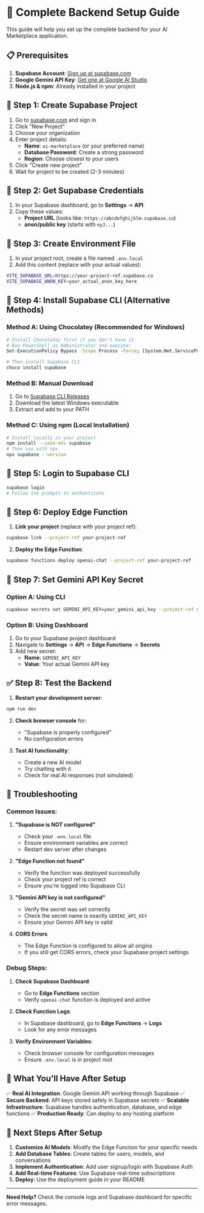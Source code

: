 # 🚀 Complete Backend Setup Guide

This guide will help you set up the complete backend for your AI Marketplace application.

## 📋 Prerequisites

1. **Supabase Account**: [Sign up at supabase.com](https://supabase.com)
2. **Google Gemini API Key**: [Get one at Google AI Studio](https://makersuite.google.com/app/apikey)
3. **Node.js & npm**: Already installed in your project

## 🔧 Step 1: Create Supabase Project

1. Go to [supabase.com](https://supabase.com) and sign in
2. Click "New Project"
3. Choose your organization
4. Enter project details:
   - **Name**: `ai-marketplace` (or your preferred name)
   - **Database Password**: Create a strong password
   - **Region**: Choose closest to your users
5. Click "Create new project"
6. Wait for project to be created (2-3 minutes)

## 🔑 Step 2: Get Supabase Credentials

1. In your Supabase dashboard, go to **Settings** → **API**
2. Copy these values:
   - **Project URL** (looks like: `https://abcdefghijklm.supabase.co`)
   - **anon/public key** (starts with `eyJ...`)

## 📁 Step 3: Create Environment File

1. In your project root, create a file named `.env.local`
2. Add this content (replace with your actual values):

```bash
VITE_SUPABASE_URL=https://your-project-ref.supabase.co
VITE_SUPABASE_ANON_KEY=your_actual_anon_key_here
```

## 🚀 Step 4: Install Supabase CLI (Alternative Methods)

### Method A: Using Chocolatey (Recommended for Windows)
```bash
# Install Chocolatey first if you don't have it
# Run PowerShell as Administrator and execute:
Set-ExecutionPolicy Bypass -Scope Process -Force; [System.Net.ServicePointManager]::SecurityProtocol = [System.Net.ServicePointManager]::SecurityProtocol -bor 3072; iex ((New-Object System.Net.WebClient).DownloadString('https://community.chocolatey.org/install.ps1'))

# Then install Supabase CLI
choco install supabase
```

### Method B: Manual Download
1. Go to [Supabase CLI Releases](https://github.com/supabase/cli/releases)
2. Download the latest Windows executable
3. Extract and add to your PATH

### Method C: Using npm (Local Installation)
```bash
# Install locally in your project
npm install --save-dev supabase
# Then use with npx
npx supabase --version
```

## 🔐 Step 5: Login to Supabase CLI

```bash
supabase login
# Follow the prompts to authenticate
```

## 🚀 Step 6: Deploy Edge Function

1. **Link your project** (replace with your project ref):
```bash
supabase link --project-ref your-project-ref
```

2. **Deploy the Edge Function**:
```bash
supabase functions deploy openai-chat --project-ref your-project-ref
```

## 🔑 Step 7: Set Gemini API Key Secret

### Option A: Using CLI
```bash
supabase secrets set GEMINI_API_KEY=your_gemini_api_key --project-ref your-project-ref
```

### Option B: Using Dashboard
1. Go to your Supabase project dashboard
2. Navigate to **Settings** → **API** → **Edge Functions** → **Secrets**
3. Add new secret:
   - **Name**: `GEMINI_API_KEY`
   - **Value**: Your actual Gemini API key

## ✅ Step 8: Test the Backend

1. **Restart your development server**:
```bash
npm run dev
```

2. **Check browser console** for:
   - "Supabase is properly configured"
   - No configuration errors

3. **Test AI functionality**:
   - Create a new AI model
   - Try chatting with it
   - Check for real AI responses (not simulated)

## 🐛 Troubleshooting

### Common Issues:

1. **"Supabase is NOT configured"**
   - Check your `.env.local` file
   - Ensure environment variables are correct
   - Restart dev server after changes

2. **"Edge Function not found"**
   - Verify the function was deployed successfully
   - Check your project ref is correct
   - Ensure you're logged into Supabase CLI

3. **"Gemini API key is not configured"**
   - Verify the secret was set correctly
   - Check the secret name is exactly `GEMINI_API_KEY`
   - Ensure your Gemini API key is valid

4. **CORS Errors**
   - The Edge Function is configured to allow all origins
   - If you still get CORS errors, check your Supabase project settings

### Debug Steps:

1. **Check Supabase Dashboard**:
   - Go to **Edge Functions** section
   - Verify `openai-chat` function is deployed and active

2. **Check Function Logs**:
   - In Supabase dashboard, go to **Edge Functions** → **Logs**
   - Look for any error messages

3. **Verify Environment Variables**:
   - Check browser console for configuration messages
   - Ensure `.env.local` is in project root

## 🎯 What You'll Have After Setup

✅ **Real AI Integration**: Google Gemini API working through Supabase
✅ **Secure Backend**: API keys stored safely in Supabase secrets
✅ **Scalable Infrastructure**: Supabase handles authentication, database, and edge functions
✅ **Production Ready**: Can deploy to any hosting platform

## 🚀 Next Steps After Setup

1. **Customize AI Models**: Modify the Edge Function for your specific needs
2. **Add Database Tables**: Create tables for users, models, and conversations
3. **Implement Authentication**: Add user signup/login with Supabase Auth
4. **Add Real-time Features**: Use Supabase real-time subscriptions
5. **Deploy**: Use the deployment guide in your README

---

**Need Help?** Check the console logs and Supabase dashboard for specific error messages.
